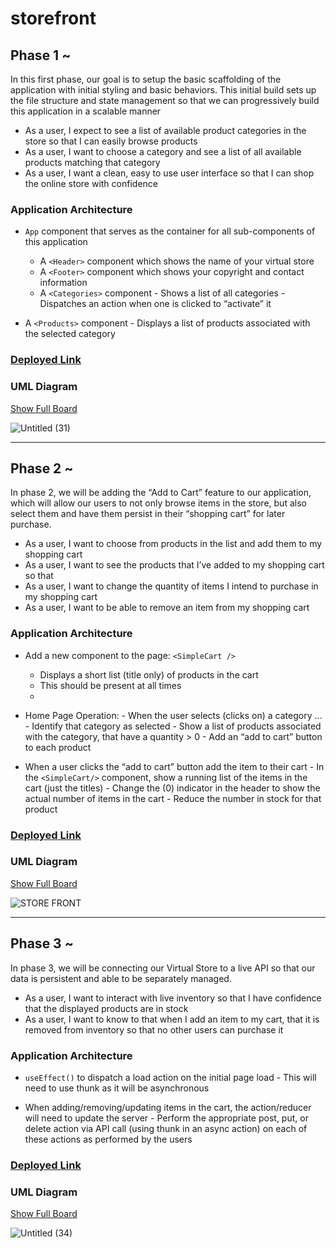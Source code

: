 # storefront

## Phase 1 ~

In this first phase, our goal is to setup the basic scaffolding of the application with initial styling and basic behaviors. This initial build sets up the file structure and state management so that we can progressively build this application in a scalable manner

- As a user, I expect to see a list of available product categories in the store so that I can easily browse products
- As a user, I want to choose a category and see a list of all available products matching that category
- As a user, I want a clean, easy to use user interface so that I can shop the online store with confidence

### Application Architecture 

- `App` component that serves as the container for all sub-components of this application

     - A `<Header>` component which shows the name of your virtual store
     - A `<Footer>` component which shows your copyright and contact information
     - A `<Categories>` component
                       - Shows a list of all categories
                       - Dispatches an action when one is clicked to “activate” it
             
- A `<Products>` component
         - Displays a list of products associated with the selected category

### [Deployed Link](https://60e2c171f36dd516d1fc7788--hungry-jang-5724fb.netlify.app/)

### UML Diagram 

[Show Full Board](https://miro.com/welcomeonboard/UnVHaE40R05ObzJxdUhJSFhjc0p0WkYxS204a2IyNDNpUlo0NXJHQnJTejBPZmNyWjBKRTd2bnJlQm80Tm9NeHwzMDc0NDU3MzU3MzU4Mjc2Mjk1)

![Untitled (31)](https://user-images.githubusercontent.com/78326110/124442485-75b33600-dd85-11eb-9016-bd3a45d511f5.jpg)

***

## Phase 2 ~

In phase 2, we will be adding the “Add to Cart” feature to our application, which will allow our users to not only browse items in the store, but also select them and have them persist in their “shopping cart” for later purchase.

- As a user, I want to choose from products in the list and add them to my shopping cart
- As a user, I want to see the products that I’ve added to my shopping cart so that
- As a user, I want to change the quantity of items I intend to purchase in my shopping cart
- As a user, I want to be able to remove an item from my shopping cart

### Application Architecture 

- Add a new component to the page: `<SimpleCart />`

     - Displays a short list (title only) of products in the cart
     - This should be present at all times
     - 
- Home Page Operation:
                       - When the user selects (clicks on) a category …
                                  - Identify that category as selected
                                  - Show a list of products associated with the category, that have a quantity > 0
                                  - Add an “add to cart” button to each product

             
- When a user clicks the “add to cart” button add the item to their cart
         - In the `<SimpleCart/>` component, show a running list of the items in the cart (just the titles)
         - Change the (0) indicator in the header to show the actual number of items in the cart
         - Reduce the number in stock for that product


### [Deployed Link](https://60e431b91a292a11488f02c7--lucid-franklin-71fcfe.netlify.app/)

### UML Diagram 

[Show Full Board](https://miro.com/welcomeonboard/UnVHaE40R05ObzJxdUhJSFhjc0p0WkYxS204a2IyNDNpUlo0NXJHQnJTejBPZmNyWjBKRTd2bnJlQm80Tm9NeHwzMDc0NDU3MzU3MzU4Mjc2Mjk1)

![STORE FRONT](https://user-images.githubusercontent.com/78326110/124586988-cd25d480-de5f-11eb-9c55-dbaa4c58e0a9.jpg)


***

## Phase 3 ~

In phase 3, we will be connecting our Virtual Store to a live API so that our data is persistent and able to be separately managed.

- As a user, I want to interact with live inventory so that I have confidence that the displayed products are in stock
- As a user, I want to know to that when I add an item to my cart, that it is removed from inventory so that no other users can purchase it

### Application Architecture 

- `useEffect()` to dispatch a load action on the initial page load
        - This will need to use thunk as it will be asynchronous


- When adding/removing/updating items in the cart, the action/reducer will need to update the server
       - Perform the appropriate post, put, or delete action via API call (using thunk in an async action) on each of these actions as performed by the users


### [Deployed Link](https://60f1eb5c9160211285e7bb3a--peaceful-clarke-6d5fd2.netlify.app/)

### UML Diagram 

[Show Full Board](https://miro.com/welcomeonboard/bm1lR05FN2RUcDBkOVVvdkttZnlqOW9VQ0x2VVo5TGJvemc4RjBCdXFBQ0FQQ243VHltc1JxUHU3bElLMDhZYnwzMDc0NDU3MzU3MzU4Mjc2Mjk1)

![Untitled (34)](https://user-images.githubusercontent.com/78326110/126005953-1abd27ed-217f-4416-8868-702a24d853ec.jpg)








